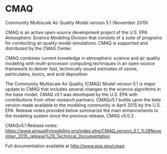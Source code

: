 CMAQ
====

Community Multiscale Air Quality Model version 5.1 (November 2015)

CMAQ is an active open-source development project of the U.S. EPA Atmospheric Science Modeling Division 
that consists of a suite of programs for conducting air quality model simulations. 
CMAQ is supported and distributed by the CMAS Center.

CMAQ combines current knowledge in atmospheric science and air quality modeling with multi-processor 
computing techniques in an open-source framework to deliver fast, technically sound estimates of ozone, 
particulates, toxics, and acid deposition.

The Community Multiscale Air Quality (CMAQ) Model version 5.1 is major update to CMAQ that includes 
several changes to the science algorithms in the base model. CMAQ v5.1 was developed by the U.S. EPA with 
contributions from other research partners. CMAQv5.1 builds upon the beta version made available to the 
modeling community in April 2015 by the U.S. EPA. Release notes provided below summarize the main enhancements to the 
modeling system since the previous release, CMAQ v5.0.2. 

CMAQv5.1 Release notes: https://www.airqualitymodeling.org/index.php/CMAQ_version_5.1_%28November_2015_release%29_Technical_Documentation

Full documentation available at http://www.epa.gov/cmaq

